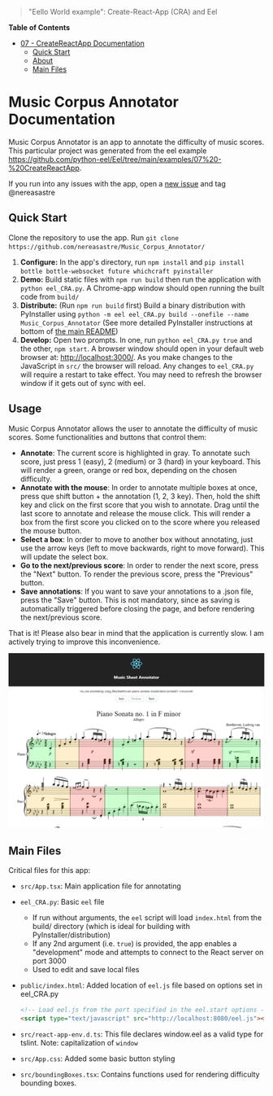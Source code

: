 > "Eello World example": Create-React-App (CRA) and Eel

**Table of Contents**

<!-- TOC -->

- [07 - CreateReactApp Documentation](#07---createreactapp-documentation)
    - [Quick Start](#quick-start)
    - [About](#about)
    - [Main Files](#main-files)

<!-- /TOC -->

# Music Corpus Annotator Documentation

Music Corpus Annotator is an app to annotate the difficulty of music scores. This particular project was generated from 
the eel example https://github.com/python-eel/Eel/tree/main/examples/07%20-%20CreateReactApp.

If you run into any issues with the app, open a [new issue](https://github.com/nereasastre/Music_Corpus_Annotator/issues) and tag @nereasastre

## Quick Start
Clone the repository to use the app. Run `git clone https://github.com/nereasastre/Music_Corpus_Annotator/`

1. **Configure:** In the app's directory, run `npm install` and `pip install bottle bottle-websocket future whichcraft pyinstaller`
2. **Demo:** Build static files with `npm run build` then run the application with `python eel_CRA.py`. A Chrome-app window should open running the built code from `build/`
3. **Distribute:** (Run `npm run build` first) Build a binary distribution with PyInstaller using `python -m eel eel_CRA.py build --onefile --name Music_Corpus_Annotator` (See more detailed PyInstaller instructions at bottom of [the main README](https://github.com/ChrisKnott/Eel))
4. **Develop:** Open two prompts. In one, run  `python eel_CRA.py true` and the other, `npm start`. A browser window should open in your default web browser at: [http://localhost:3000/](http://localhost:3000/). As you make changes to the JavaScript in `src/` the browser will reload. Any changes to `eel_CRA.py` will require a restart to take effect. You may need to refresh the browser window if it gets out of sync with eel.


## Usage
Music Corpus Annotator allows the user to annotate the difficulty of music scores. Some functionalities and buttons that control them:
- **Annotate**: The current score is highlighted in gray. To annotate such score, just press 1 (easy), 2 (medium) or 3 (hard) 
in your keyboard. This will render a green, orange or red box, depending on the chosen difficulty.
- **Annotate with the mouse**: In order to annotate multiple boxes at once, press que shift button + the annotation (1, 2, 3 key). 
  Then, hold the shift key and click on the first score that you wish to annotate. Drag until the last score to annotate and release the mouse click. This will render a box from the 
  first score you clicked on to the score where you released the mouse button. 
- **Select a box**: In order to move to another box without annotating, just use the arrow keys (left to move backwards, right
  to move forward). This will update the select box.
- **Go to the next/previous score**: In order to render the next score, press the "Next" button. To render the previous score,
press the "Previous" button.
- **Save annotations**: If you want to save your annotations to a .json file, press the "Save" button. This is not mandatory, since
as saving is automatically triggered before closing the page, and before rendering the next/previous score.

That is it! Please also bear in mind that the application is currently slow. I am actively trying to improve this inconvenience.

![Demo.png](Demo.png)


## Main Files

Critical files for this app:

- `src/App.tsx`: Main application file for annotating
- `eel_CRA.py`: Basic `eel` file
  - If run without arguments, the `eel` script will load `index.html` from the build/ directory (which is ideal for building with PyInstaller/distribution)
  - If any 2nd argument (i.e. `true`) is provided, the app enables a "development" mode and attempts to connect to the React server on port 3000
  - Used to edit and save local files
- `public/index.html`: Added location of `eel.js` file based on options set in eel_CRA.py

  ```html
  <!-- Load eel.js from the port specified in the eel.start options -->
  <script type="text/javascript" src="http://localhost:8080/eel.js"></script>
  ```

- `src/react-app-env.d.ts`: This file declares window.eel as a valid type for tslint. Note: capitalization of `window`
- `src/App.css`: Added some basic button styling
- `src/boundingBoxes.tsx`: Contains functions used for rendering difficulty bounding boxes.




